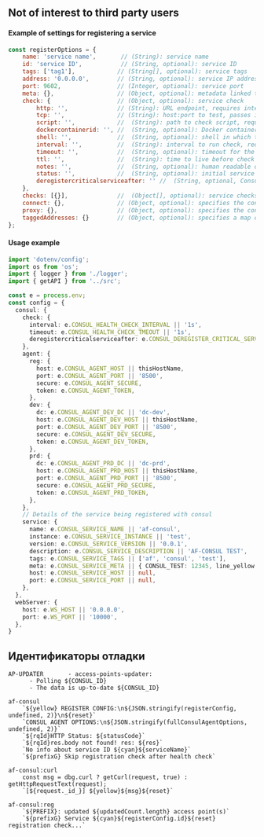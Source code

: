 ## Not of interest to third party users

#### Example of settings for registering a service

```js
const registerOptions = {
    name: 'service name',       // (String): service name
    id: 'service ID',           // (String, optional): service ID
    tags: ['tag1'],            // (String[], optional): service tags
    address: '0.0.0.0',        // (String, optional): service IP address
    port: 9602,                // (Integer, optional): service port
    meta: {},                  // (Object, optional): metadata linked to the service instance
    check: {                   // (Object, optional): service check
        http: '',              // (String): URL endpoint, requires interval
        tcp: '',               // (String): host:port to test, passes if connection is established, fails otherwise
        script: '',            //  (String): path to check script, requires interval
        dockercontainerid: '', //  (String, optional): Docker container ID to run script
        shell: '',             //  (String, optional): shell in which to run script (currently only supported with Docker)
        interval: '',          //  (String): interval to run check, requires script (ex: 15s)
        timeout: '',           //  (String, optional): timeout for the check (ex: 10s)
        ttl: '',               //  (String): time to live before check must be updated, instead of http/tcp/script and interval (ex: 60s)
        notes: '',             //  (String, optional): human readable description of check
        status: '',            //  (String, optional): initial service status
        deregistercriticalserviceafter: '' //  (String, optional, Consul 0.7+): timeout after which to automatically deregister service if check remains in critical state
    },
    checks: [{}],              //  (Object[], optional): service checks (see check above)
    connect: {},               // (Object, optional): specifies the configuration for Connect
    proxy: {},                 // (Object, optional): specifies the configuration for a Connect proxy instance
    taggedAddresses: {}        // (Object, optional): specifies a map of explicit LAN and WAN addresses for the service instance
};


```

#### Usage example

```ts
import 'dotenv/config';
import os from 'os';
import { logger } from './logger';
import { getAPI } from '../src';

const e = process.env;
const config = {
  consul: {
    check: {
      interval: e.CONSUL_HEALTH_CHECK_INTERVAL || '1s',
      timeout: e.CONSUL_HEALTH_CHECK_TMEOUT || '1s',
      deregistercriticalserviceafter: e.CONSUL_DEREGISTER_CRITICAL_SERVICE_AFTER || '1m',
    },
    agent: {
      reg: {
        host: e.CONSUL_AGENT_HOST || thisHostName,
        port: e.CONSUL_AGENT_PORT || '8500',
        secure: e.CONSUL_AGENT_SECURE,
        token: e.CONSUL_AGENT_TOKEN,
      },
      dev: {
        dc: e.CONSUL_AGENT_DEV_DC || 'dc-dev',
        host: e.CONSUL_AGENT_DEV_HOST || thisHostName,
        port: e.CONSUL_AGENT_DEV_PORT || '8500',
        secure: e.CONSUL_AGENT_DEV_SECURE,
        token: e.CONSUL_AGENT_DEV_TOKEN,
      },
      prd: {
        dc: e.CONSUL_AGENT_PRD_DC || 'dc-prd',
        host: e.CONSUL_AGENT_PRD_HOST || thisHostName,
        port: e.CONSUL_AGENT_PRD_PORT || '8500',
        secure: e.CONSUL_AGENT_PRD_SECURE,
        token: e.CONSUL_AGENT_PRD_TOKEN,
      },
    },
    // Details of the service being registered with consul
    service: {
      name: e.CONSUL_SERVICE_NAME || 'af-consul',
      instance: e.CONSUL_SERVICE_INSTANCE || 'test',
      version: e.CONSUL_SERVICE_VERSION || '0.0.1',
      description: e.CONSUL_SERVICE_DESCRIPTION || 'AF-CONSUL TEST',
      tags: e.CONSUL_SERVICE_TAGS || ['af', 'consul', 'test'],
      meta: e.CONSUL_SERVICE_META || { CONSUL_TEST: 12345, line_yellow: 'straight' },
      host: e.CONSUL_SERVICE_HOST || null,
      port: e.CONSUL_SERVICE_PORT || null,
    },
  },
  webServer: {
    host: e.WS_HOST || '0.0.0.0',
    port: e.WS_PORT || '10000',
  },
}
```

## Идентификаторы отладки

    AP-UPDATER       - access-points-updater:   
          - Polling ${CONSUL_ID}   
          - The data is up-to-date ${CONSUL_ID}
    
    af-consul 		 
        `${yellow} REGISTER CONFIG:\n${JSON.stringify(registerConfig, undefined, 2)}\n${reset}`
        `CONSUL AGENT OPTIONS:\n${JSON.stringify(fullConsulAgentOptions, undefined, 2)}`
        `${rqId}HTTP Status: ${statusCode}`
        `${rqId}res.body not found! res: ${res}`
        `No info about service ID ${cyan}${serviceName}`
        `${prefixG} Skip registration check after health check`    
    
    af-consul:curl
        const msg = dbg.curl ? getCurl(request, true) : getHttpRequestText(request);
        `[${request._id_}] ${yellow}${msg}${reset}`
    
    af-consul:reg
        `${PREFIX}: updated ${updatedCount.length} access point(s)`
        `${prefixG} Service ${cyan}${registerConfig.id}${reset} registration check...`
